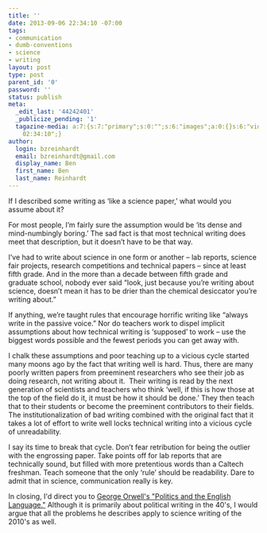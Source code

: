 ```yaml
---
title: ''
date: 2013-09-06 22:34:10 -07:00
tags:
- communication
- dumb-conventions
- science
- writing
layout: post
type: post
parent_id: '0'
password: ''
status: publish
meta:
  _edit_last: '44242401'
  _publicize_pending: '1'
  tagazine-media: a:7:{s:7:"primary";s:0:"";s:6:"images";a:0:{}s:6:"videos";a:0:{}s:11:"image_count";i:0;s:6:"author";s:8:"44242401";s:7:"blog_id";s:8:"46163602";s:9:"mod_stamp";s:19:"2013-09-07
    02:34:10";}
author:
  login: bzreinhardt
  email: bzreinhardt@gmail.com
  display_name: Ben
  first_name: Ben
  last_name: Reinhardt
---
```


<p>If I described some writing as ‘like a science paper,’ what would you assume about it?</p>
<p>For most people, I’m fairly sure the assumption would be ‘its dense and mind-numbingly boring.’ The sad fact is that most technical writing does meet that description, but it doesn’t have to be that way.</p>
<p>I’ve had to write about science in one form or another – lab reports, science fair projects, research competitions and technical papers – since at least fifth grade. And in the more than a decade between fifth grade and graduate school, nobody ever said “look, just because you’re writing about science, doesn’t mean it has to be drier than the chemical desiccator you’re writing about.”</p>
<p>If anything, we’re taught rules that encourage horrific writing like “always write in the passive voice.” Nor do teachers work to dispel implicit assumptions about how technical writing is ‘supposed’ to work – use the biggest words possible and the fewest periods you can get away with.</p>
<p>I chalk these assumptions and poor teaching up to a vicious cycle started many moons ago by the fact that writing well is hard. Thus, there are many poorly written papers from preeminent researchers who see their job as doing research, not writing about it.  Their writing is read by the next generation of scientists and teachers who think ‘well, if this is how those at the top of the field do it, it must be how it should be done.’ They then teach that to their students or become the preeminent contributors to their fields.  The institutionalization of bad writing combined with the original fact that it takes a lot of effort to write well locks technical writing into a vicious cycle of unreadability.</p>
<p>I say its time to break that cycle. Don’t fear retribution for being the outlier with the engrossing paper. Take points off for lab reports that are technically sound, but filled with more pretentious words than a Caltech freshman. Teach someone that the only ‘rule’ should be readability. Dare to admit that in science, communication really is key.</p>
<p>In closing, I'd direct you to <a href="https://www.mtholyoke.edu/acad/intrel/orwell46.htm" target="_blank">George Orwell's "Politics and the English Language."</a> Although it is primarily about political writing in the 40's, I would argue that all the problems he describes apply to science writing of the 2010's as well.</p>
